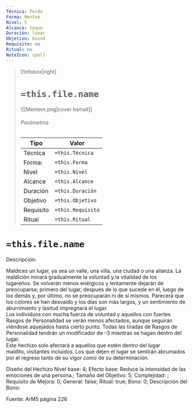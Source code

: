 ```yaml
---
Técnica: Perdo
Forma: Mentem
Nivel: 5
Alcance: toque 
Duración: lunar  
Objetivo: bound
Requisito: no
Ritual: no
NoteIcon: spell
---
```


> [!infobox|right]
> # `=this.file.name`
> ![[Mentem.png|cover hsmall]]
> ###### Parámetros
> Tipo |  Valor |
> ---|---|
> Técnica  | `=this.Técnica`  |
> Forma: | `=this.Forma`  |
> Nivel | `=this.Nivel`  |
> Alcance | `=this.Alcance` |
> Duración | `=this.Duración` |
> Objetivo | `=this.Objetivo` |
> Requisito | `=this.Requisito` |
> Ritual | `=this.Ritual` |

# `=this.file.name`
Descripción: <p>Maldices un lugar, ya sea un valle, una villa, una ciudad o una alianza. La maldición minará gradualmente la voluntad y la vitalidad de los lugareños. Se volverán menos enérgicos y lentamente dejarán de preocuparse; primero del lugar, después de lo que sucede en él, luego de los demás y, por último, no se preocuparán ni de sí mismos. Parecerá que los colores se han desvaído y los días son más largos, y un sentimiento de aburrimiento y lasitud impregnará el lugar.<br>Los individuos con mucha fuerza de voluntad y aquellos con fuertes Rasgos de Personalidad se verán menos afectados, aunque seguirán viéndose aquejados hasta cierto punto. Todas las tiradas de Rasgos de Personalidad tendrán un modificador de –3 mientras se hagan dentro del lugar.<br>Este hechizo solo afectará a aquellos que estén dentro del lugar maldito, visitantes incluidos. Los que dejen el lugar se sentirán abrumados por el regreso tanto de su vigor como de su determinación.</p>

Diseño del Hechizo
Nivel base: 4; Efecto base: Reduce la intensidad de las emociones de una persona.;  Tamaño del Objetivo: 5; Complejidad: ; Requisito de Mejora: 0; General: false; Ritual: true; Bono: 0; Descripción del Bono: 

Fuente: ArM5 página 226